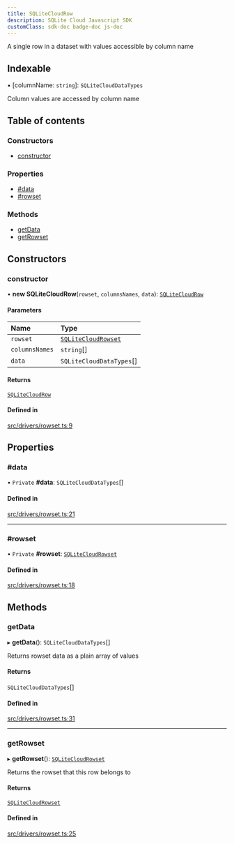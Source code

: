 ```yaml
---
title: SQLiteCloudRow
description: SQLite Cloud Javascript SDK
customClass: sdk-doc badge-doc js-doc 
---
```


A single row in a dataset with values accessible by column name

## Indexable

▪ [columnName: `string`]: `SQLiteCloudDataTypes`

Column values are accessed by column name

## Table of contents

### Constructors

- [constructor](sqlitecloudrow#constructor)

### Properties

- [#data](sqlitecloudrow##data)
- [#rowset](sqlitecloudrow##rowset)

### Methods

- [getData](sqlitecloudrow#getdata)
- [getRowset](sqlitecloudrow#getrowset)

## Constructors

### constructor

• **new SQLiteCloudRow**(`rowset`, `columnsNames`, `data`): [`SQLiteCloudRow`](sqlitecloudrow)

#### Parameters

| Name | Type |
| :------ | :------ |
| `rowset` | [`SQLiteCloudRowset`](sqlitecloudrowset) |
| `columnsNames` | `string`[] |
| `data` | `SQLiteCloudDataTypes`[] |

#### Returns

[`SQLiteCloudRow`](sqlitecloudrow)

#### Defined in

[src/drivers/rowset.ts:9](https://github.com/sqlitecloud/sqlitecloud-js/blob/f7cd658/src/drivers/rowset.ts#L9)

## Properties

### #data

• `Private` **#data**: `SQLiteCloudDataTypes`[]

#### Defined in

[src/drivers/rowset.ts:21](https://github.com/sqlitecloud/sqlitecloud-js/blob/f7cd658/src/drivers/rowset.ts#L21)

___

### #rowset

• `Private` **#rowset**: [`SQLiteCloudRowset`](sqlitecloudrowset)

#### Defined in

[src/drivers/rowset.ts:18](https://github.com/sqlitecloud/sqlitecloud-js/blob/f7cd658/src/drivers/rowset.ts#L18)

## Methods

### getData

▸ **getData**(): `SQLiteCloudDataTypes`[]

Returns rowset data as a plain array of values

#### Returns

`SQLiteCloudDataTypes`[]

#### Defined in

[src/drivers/rowset.ts:31](https://github.com/sqlitecloud/sqlitecloud-js/blob/f7cd658/src/drivers/rowset.ts#L31)

___

### getRowset

▸ **getRowset**(): [`SQLiteCloudRowset`](sqlitecloudrowset)

Returns the rowset that this row belongs to

#### Returns

[`SQLiteCloudRowset`](sqlitecloudrowset)

#### Defined in

[src/drivers/rowset.ts:25](https://github.com/sqlitecloud/sqlitecloud-js/blob/f7cd658/src/drivers/rowset.ts#L25)
